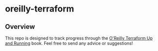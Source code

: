# oreilly-terraform

## Overview
This repo is designed to track progress through the [O'Reilly Terraform Up and Running](https://www.oreilly.com/library/view/terraform-up/9781492046899/) book. Feel free to send any advice or suggestions!
